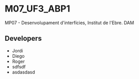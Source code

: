# M07_UF3_ABP1
MP07 - Desenvolupament d'interfícies, Institut de l'Ebre. DAM

## Developers
- Jordi
- Diego
- Roger
- sdfsdf
- asdasdasd
